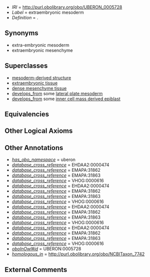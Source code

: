  * *IRI* = http://purl.obolibrary.org/obo/UBERON_0005728
 * *Label* = extraembryonic mesoderm
 * *Definition* = .

## Synonyms

 * extra-embryonic mesoderm
 * extraembryonic mesenchyme

## Superclasses

 * [mesoderm-derived structure](../../UBERON/20/UBERON_0004120.md)
 * [extraembryonic tissue](../../UBERON/92/UBERON_0005292.md)
 * [dense mesenchyme tissue](../../UBERON/24/UBERON_0007524.md)
 * [develops_from](../../RO/02/RO_0002202.md) some [lateral plate mesoderm](../../UBERON/81/UBERON_0003081.md)
 * [develops_from](../../RO/02/RO_0002202.md) some [inner cell mass derived epiblast](../../UBERON/80/UBERON_0008780.md)

## Equivalencies


## Other Logical Axioms


## Other Annotations

 * *[has_obo_namespace](../../ce/oboInOwl#hasOBONamespace.md)* = uberon
 * *[database_cross_reference](../../ef/oboInOwl#hasDbXref.md)* = EHDAA2:0000474
 * *[database_cross_reference](../../ef/oboInOwl#hasDbXref.md)* = EMAPA:31862
 * *[database_cross_reference](../../ef/oboInOwl#hasDbXref.md)* = EMAPA:31863
 * *[database_cross_reference](../../ef/oboInOwl#hasDbXref.md)* = VHOG:0000616
 * *[database_cross_reference](../../ef/oboInOwl#hasDbXref.md)* = EHDAA2:0000474
 * *[database_cross_reference](../../ef/oboInOwl#hasDbXref.md)* = EMAPA:31862
 * *[database_cross_reference](../../ef/oboInOwl#hasDbXref.md)* = EMAPA:31863
 * *[database_cross_reference](../../ef/oboInOwl#hasDbXref.md)* = VHOG:0000616
 * *[database_cross_reference](../../ef/oboInOwl#hasDbXref.md)* = EHDAA2:0000474
 * *[database_cross_reference](../../ef/oboInOwl#hasDbXref.md)* = EMAPA:31862
 * *[database_cross_reference](../../ef/oboInOwl#hasDbXref.md)* = EMAPA:31863
 * *[database_cross_reference](../../ef/oboInOwl#hasDbXref.md)* = VHOG:0000616
 * *[database_cross_reference](../../ef/oboInOwl#hasDbXref.md)* = EHDAA2:0000474
 * *[database_cross_reference](../../ef/oboInOwl#hasDbXref.md)* = EMAPA:31862
 * *[database_cross_reference](../../ef/oboInOwl#hasDbXref.md)* = EMAPA:31863
 * *[database_cross_reference](../../ef/oboInOwl#hasDbXref.md)* = VHOG:0000616
 * *[oboInOwl#id](../../id/oboInOwl#id.md)* = UBERON:0005728
 * *[homologous_in](../../core#homologous/in/core#homologous_in.md)* = http://purl.obolibrary.org/obo/NCBITaxon_7742

## External Comments

